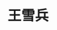 ---
title: "王雪兵"
position: "硕士" 
contact: "wangxuebing@mail.nankai.edu.cn"
description: "水陆两栖机器人的设计，运动规划与控制" 
photo: "/url_test/student/wangxuebing/photo.jpg" 
degree: 东华大学学士 # 改成自己的最高学位
place: 3
item:
- “挑战杯”中国银行天津市大学生课外学术科技作品竞赛“天津市二等奖 
- 中国国际“互联网+”大学生创新创业大赛天津市三等奖
papers:
- 王雪兵, 吴庆祥, 王奕轩, 邬雅轩, 孙宁. 新型仿鳐鱼水陆两栖机器人的结构设计、运动学建模与运动规划[J]. 工程科学学报, vol. 46, no. 9, pp:  1594-1603, 2024.
---